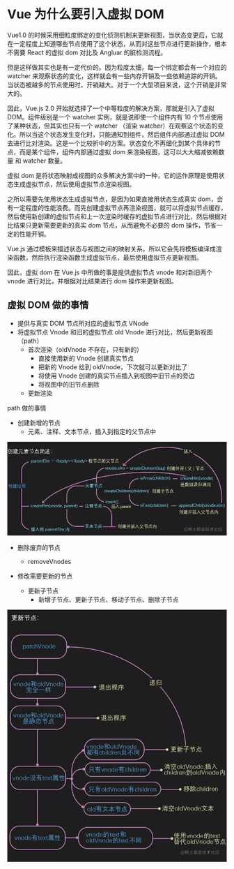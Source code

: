 # Vue 为什么要引入虚拟 DOM

Vue1.0 的时候采用细粒度绑定的变化侦测机制来更新视图，当状态变更后，它就在一定程度上知道哪些节点使用了这个状态，从而对这些节点进行更新操作，根本不需要 React 的虚拟 dom 对比及 Angluar 的脏检测流程。

但是这样做其实也是有一定代价的。因为粒度太细，每一个绑定都会有一个对应的 watcher 来观察状态的变化，这样就会有一些内存开销及一些依赖追踪的开销。当状态被越多的节点使用时，开销越大。对于一个大型项目来说，这个开销是非常大的。

因此，Vue.js 2.0 开始就选择了一个中等粒度的解决方案，那就是引入了虚拟 DOM。组件级别是一个 watcher 实例，就是说即使一个组件内有 10 个节点使用了某种状态，但其实也只有一个 watcher （渲染 watcher）在观察这个状态的变化。所以当这个状态发生变化时，只能通知到组件，然后组件内部通过虚拟 DOM 去进行比对渲染。这是一个比较折中的方案。状态变化不再细化到某个具体的节点，而是某个组件，组件内部通过虚拟 dom 来渲染视图，这可以大大缩减依赖数量 和 watcher 数量。

虚拟 dom 是将状态映射成视图的众多解决方案中的一种，它的运作原理是使用状态生成虚拟节点，然后使用虚拟节点渲染视图。

之所以需要先使用状态生成虚拟节点，是因为如果直接用状态生成真实 dom，会有一定程度的性能浪费。而先创建虚拟节点再渲染视图，就可以将虚拟节点缓存，然后使用新创建的虚拟节点和上一次渲染时缓存的虚拟节点进行对比，然后根据对比结果只更新需要更新的真实 dom 节点，从而避免不必要的 dom 操作，节省一定的性能开销。

Vue.js 通过模板来描述状态与视图之间的映射关系，所以它会先将模板编译成渲染函数，然后执行渲染函数生成虚拟节点，最后使用虚拟节点更新视图。

因此，虚拟 dom 在 Vue.js 中所做的事是提供虚拟节点 vnode 和对新旧两个 vnode 进行对比，并根据对比结果进行 dom 操作来更新视图。

## 虚拟 DOM 做的事情

- 提供与真实 DOM 节点所对应的虚拟节点 VNode
- 将虚拟节点 Vnode 和旧的虚拟节点 old Vnode 进行对比，然后更新视图（path）
  - 首次渲染（oldVnode 不存在，只有新的）
    - 直接使用新的 Vnode 创建真实节点
    - 把新的 Vnode 给到 oldVnode，下次就可以更新对比了
    - 将使用 Vnode 创建的真实节点插入到视图中旧节点的旁边
    - 将视图中的旧节点删除
  - 更新渲染

path 做的事情

- 创建新增的节点
  - 元素、注释、文本节点，插入到指定的父节点中

![](./diff_createElm.jpg)

- 删除废弃的节点

  - removeVnodes

- 修改需要更新的节点
  - 更新子节点
    - 新增子节点、更新子节点、移动子节点、删除子节点

![](./diff_patchVnode.jpg)
